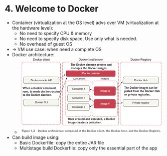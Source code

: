 # 4. Welcome to Docker
- Container (virtualization at the OS level) advs over VM (virtualization at the hardware level):
  - No need to specify CPU & memory
  - No need to specify disk space. Use only what is needed.
  - No overhead of guest OS
- -> VM use case: when need a complete OS
- Docker architecture:
  - <img src="./resources/4.2.png" width="600"/>
- Can build image using:
  - Basic Dockerfile: copy the entire JAR file
  - Multistage build Dockerfile: copy only the essential part of the app